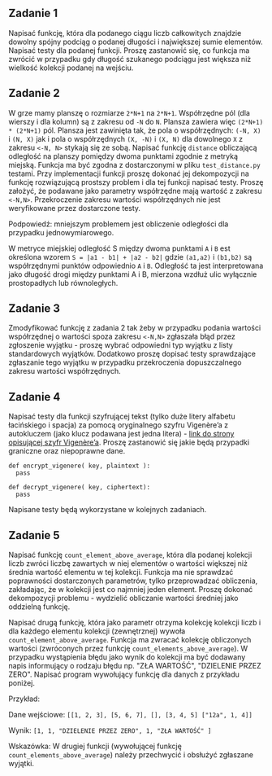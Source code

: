 ## Zadanie 1

Napisać funkcję, która dla podanego ciągu liczb całkowitych znajdzie dowolny spójny podciąg o podanej długości i największej sumie elementów.
Napisać testy dla podanej funkcji. Proszę zastanowić się, co funkcja ma zwrócić w przypadku gdy długość szukanego podciągu jest większa
niż wielkość kolekcji podanej na wejściu.

## Zadanie 2

W grze mamy planszę o rozmiarze `2*N+1` na `2*N+1`. Współrzędne pól (dla wierszy i dla kolumn) są z zakresu od `-N` do `N`. Plansza zawiera więc `(2*N+1) * (2*N+1)` pól.
Plansza jest zawinięta tak, że pola o współrzędnych: `(-N, X)` i `(N, X)` jak i pola o współrzędnych `(X, -N)` i `(X, N)` dla dowolnego `X` z zakresu `<-N, N>` stykają się ze sobą.
Napisać funkcję `distance` obliczającą odległość na planszy pomiędzy dwoma punktami zgodnie z metryką miejską. Funkcja ma być zgodna z dostarczonymi w pliku `test_distance.py ` testami.
Przy implementacji funkcji proszę dokonać jej dekompozycji na funkcję rozwiązującą prostszy problem i dla tej funkcji napisać testy.
Proszę założyć, że podawane jako parametry współrzędne mają wartość z zakresu `<-N,N>`. Przekroczenie zakresu wartości współrzędnych nie jest weryfikowane przez dostarczone testy.

Podpowiedź: mniejszym problemem jest obliczenie odległości dla przypadku jednowymiarowego.

W metryce miejskiej odległość S między dwoma punktami `A` i `B` est określona wzorem `S = |a1 - b1| + |a2 - b2|`
gdzie `(a1,a2)` i `(b1,b2)` są współrzędnymi punktów odpowiednio `A` i `B`. Odległość ta jest interpretowana jako długość drogi między punktami A i B, mierzona wzdłuż ulic wyłącznie prostopadłych lub równoległych.

## Zadanie 3

Zmodyfikować funkcję z zadania 2 tak żeby w przypadku podania wartości współrzędnej o wartości spoza zakresu `<-N,N>` zgłaszała błąd przez zgłoszenie wyjątku - proszę wybrać odpowiedni typ wyjątku z listy standardowych wyjątków. Dodatkowo proszę dopisać testy sprawdzające zgłaszanie tego wyjątku w przypadku przekroczenia dopuszczalnego zakresu wartości współrzędnych.

## Zadanie 4

Napisać testy dla funkcji szyfrującej tekst (tylko duże litery alfabetu łacińskiego i spacja) za pomocą oryginalnego szyfru Vigenère’a z autokluczem (jako klucz podawana jest jedna litera) - [link do strony opisującej szyfr Vigenère’a](https://pl.wikipedia.org/wiki/Szyfr_Vigen%C3%A8re%E2%80%99a). Proszę zastanowić się jakie będą przypadki graniczne oraz niepoprawne dane.

    def encrypt_vigenere( key, plaintext ):
      pass

    def decrypt_vigenere( key, ciphertext):
      pass

Napisane testy będą wykorzystane w kolejnych zadaniach.

## Zadanie 5

Napisać funkcję `count_element_above_average`, która dla podanej kolekcji liczb zwróci liczbę zawartych w niej elementów o wartości większej niż średnia wartość elementu w tej kolekcji. Funkcja ma nie sprawdzać poprawności dostarczonych parametrów, tylko przeprowadzać obliczenia, zakładając, że w kolekcji jest co najmniej jeden element. Proszę dokonać dekompozycji problemu - wydzielić obliczanie wartości średniej jako oddzielną funkcję.

Napisać drugą funkcję, która jako parametr otrzyma kolekcję kolekcji liczb i dla każdego elementu kolekcji (zewnętrznej) wywoła `count_element_above_average`. Funkcja ma zwracać kolekcję obliczonych wartości (zwróconych przez funkcję `count_elements_above_average`). W przypadku wystąpienia błędu jako wynik do kolekcji ma być dodawany napis informujący o rodzaju błędu np. "ZŁA WARTOŚĆ", "DZIELENIE PRZEZ ZERO".
Napisać program wywołujący funkcję dla danych z przykładu poniżej.

Przykład:

Dane wejściowe: `[[1, 2, 3], [5, 6, 7], [], [3, 4, 5] ["12a", 1, 4]]`

Wynik: `[1, 1, "DZIELENIE PRZEZ ZERO", 1, "ZŁA WARTOŚĆ" ]`

Wskazówka: W drugiej funkcji (wywołującej funkcję `count_elements_above_average`) należy przechwycić i obsłużyć zgłaszane wyjątki.

